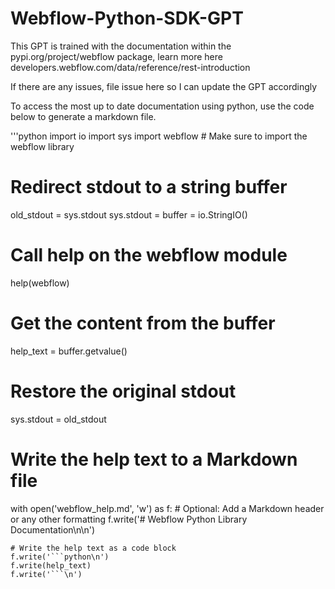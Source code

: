 # Webflow-Python-SDK-GPT
This GPT is trained with the documentation within the pypi.org/project/webflow package, learn more here developers.webflow.com/data/reference/rest-introduction


If there are any issues, file issue here so I can update the GPT accordingly

To access the most up to date documentation using python, use the code below to generate a markdown file.

'''python
import io
import sys
import webflow  # Make sure to import the webflow library

# Redirect stdout to a string buffer
old_stdout = sys.stdout
sys.stdout = buffer = io.StringIO()

# Call help on the webflow module
help(webflow)

# Get the content from the buffer
help_text = buffer.getvalue()

# Restore the original stdout
sys.stdout = old_stdout

# Write the help text to a Markdown file
with open('webflow_help.md', 'w') as f:
    # Optional: Add a Markdown header or any other formatting
    f.write('# Webflow Python Library Documentation\n\n')
    
    # Write the help text as a code block
    f.write('```python\n')
    f.write(help_text)
    f.write('```\n')

